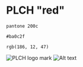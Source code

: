 # PLCH "red"
```
pantone 200c
```
```
#ba0c2f
```
```
rgb(186, 12, 47)
```

![PLCH logo mark](/)
![Alt text](/brand-and-logos/blob/master/Logo_mark.png?raw=true "Optional Title")